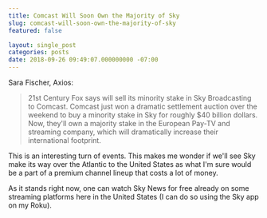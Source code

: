 ```yaml
---
title: Comcast Will Soon Own the Majority of Sky
slug: comcast-will-soon-own-the-majority-of-sky
featured: false

layout: single_post
categories: posts
date: 2018-09-26 09:49:07.000000000 -07:00
---
```


Sara Fischer, Axios:

>  21st Century Fox says will sell its minority stake in Sky Broadcasting to Comcast.
> Comcast just won a dramatic settlement auction over the weekend to buy a minority stake in Sky for roughly $40 billion dollars. Now, they'll own a majority stake in the European Pay-TV and streaming company, which will dramatically increase their international footprint.

This is an interesting turn of events. This makes me wonder if we'll see Sky make its way over the Atlantic to the United States as what I'm sure would be a part of a premium channel lineup that costs a lot of money.

As it stands right now, one can watch Sky News for free already on some streaming platforms here in the United States (I can do so using the Sky app on my Roku).

